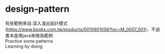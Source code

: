 # design-pattern
有些範例來自:深入淺出設計模式(https://www.books.com.tw/products/0010901056?loc=M_0007_001)，不過書本是用java來做為範例<br>
Practice some patterns<br>
Learning by doing